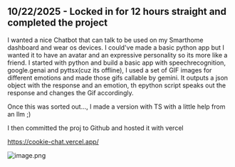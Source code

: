 <!--
  ===================    !!READ THIS NOTICE!!   ====================
  DO NOT edit this file manually. Your changes WILL BE OVERWRITTEN!
  This journal is auto generated and updated by Hack Club Blueprint.
  To edit this file, please edit your journal entries on Blueprint.
  ==================================================================
-->

## 10/22/2025 - Locked in for 12 hours straight and completed the project  

I wanted a nice Chatbot that can talk to be used on my Smarthome dashboard and wear os devices. I could've made a basic python app but I wanted it to have an avatar and an expressive personality so its more like a friend.
I started with python and build a basic app with speechrecognition, google.genai and pyttsx(cuz its offline), I used a set of GIF images for different emotions and made those gifs callable by gemini. It outputs a json object with the response and an emotion, th epython script speaks out the response and changes the Gif accordingly.

Once this was sorted out..., I made a version with TS with a little help from an llm ;)

I then committed the proj to Github and hosted it with vercel

https://cookie-chat.vercel.app/

![image.png](https://blueprint.hackclub.com/user-attachments/blobs/proxy/eyJfcmFpbHMiOnsiZGF0YSI6NDI5NCwicHVyIjoiYmxvYl9pZCJ9fQ==--174bb22a5be69ef9867df35c34193dced68f5084/image.png)
  

